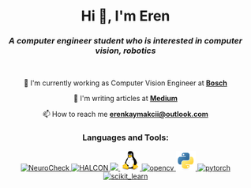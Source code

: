 
<div align="center">
  <h1>Hi 👋, I'm Eren</h1>
  <h3> <i> A computer engineer student who is interested in computer vision, robotics </i></h3>
  <br>

   🌱 I'm currently working as Computer Vision Engineer at <a href="https://www.bosch-home.com.tr/"><strong>Bosch</strong></a>
   
   📃 I'm writing articles at <a href="https://medium.com/@ErenKaymakci"><strong>Medium</strong></a>
   
   📫 How to reach me <strong>erenkaymakcii@outlook.com</strong> 
 
</div>

<h3 align="center">Languages and Tools:</h3>
<p align="center">  <a href="https://www.neurocheck.com/" target="_blank"> <img src="https://www.ximea.com/support/attachments/download/448/nc_logo.png" alt="NeuroCheck" width="60" height="40"/> </a> <a href="https://www.mvtec.com/de/produkte/halcon" target="_blank"> <img src="https://www.mvtec.com/fileadmin/Redaktion/02_icons/halcon-icon-256.png" alt="HALCON" width="40" height="40"/> </a> <a href="https://www.tensorflow.org/" target="_blank"> <img src="https://seeklogo.com/images/T/tensorflow-logo-02FCED4F98-seeklogo.com.png" width="40 height="40" </a> <a href="https://www.linux.org/" target="_blank"> <img src="https://raw.githubusercontent.com/devicons/devicon/master/icons/linux/linux-original.svg" alt="linux" width="40" height="40"/> </a> <a href="https://opencv.org/" target="_blank"> <img src="https://www.vectorlogo.zone/logos/opencv/opencv-icon.svg" alt="opencv" width="40" height="40"/> </a> <a href="https://www.python.org" target="_blank"> <img src="https://raw.githubusercontent.com/devicons/devicon/master/icons/python/python-original.svg" alt="python" width="40" height="40"/> </a> <a href="https://pytorch.org/" target="_blank"> <img src="https://www.vectorlogo.zone/logos/pytorch/pytorch-icon.svg" alt="pytorch" width="40" height="40"/> </a> <a href="https://scikit-learn.org/" target="_blank"> <img src="https://upload.wikimedia.org/wikipedia/commons/0/05/Scikit_learn_logo_small.svg" alt="scikit_learn" width="40" height="40"/> </a> </p> 
